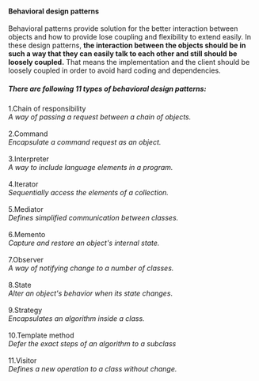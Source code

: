 #### Behavioral design patterns

Behavioral patterns provide solution for the better interaction between objects and how to provide lose coupling and flexibility to extend easily. In these design patterns, **the interaction between the objects should be in such a way that they can easily talk to each other and still should be loosely coupled.**
That means the implementation and the client should be loosely coupled in order to avoid hard coding and dependencies.

##### There are following 11 types of behavioral design patterns:
1.Chain of responsibility<br/>
_A way of passing a request between a chain of objects._<br/><br/>
2.Command<br/>
_Encapsulate a command request as an object._<br/><br/>
3.Interpreter<br/>
_A way to include language elements in a program._<br/><br/>
4.Iterator<br />
 _Sequentially access the elements of a collection._<br/><br/>
5.Mediator<br />
_Defines simplified communication between classes._<br/><br/>
6.Memento<br />
_Capture and restore an object's internal state._<br/><br/>
7.Observer<br />
_A way of notifying change to a number of classes._<br/><br/>
8.State<br />
_Alter an object's behavior when its state changes_.<br/><br/>
9.Strategy<br />
_Encapsulates an algorithm inside a class._<br/><br/>
10.Template method<br />
_Defer the exact steps of an algorithm to a subclass_<br/><br/>
11.Visitor<br />
_Defines a new operation to a class without change._
